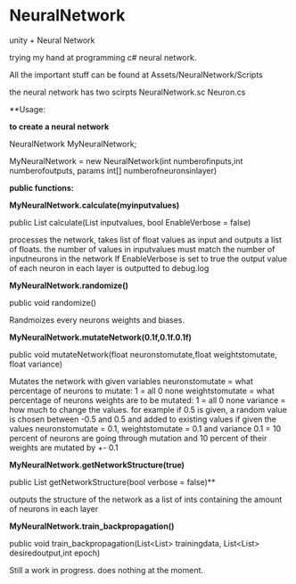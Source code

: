 # NeuralNetwork
unity + Neural Network

trying my hand at programming c# neural network.

All the important stuff can be found at Assets/NeuralNetwork/Scripts

the neural network has two scirpts
NeuralNetwork.sc 
Neuron.cs

**Usage:

**to create a neural network**

NeuralNetwork MyNeuralNetwork;

MyNeuralNetwork = new NeuralNetwork(int numberofinputs,int numberofoutputs, params int[] numberofneuronsinlayer)

**public functions:**

**MyNeuralNetwork.calculate(myinputvalues)**

public List<float> calculate(List<float> inputvalues, bool EnableVerbose = false)
  
processes the network, takes list of float values as input and outputs a list of floats.
the number of values in inputvalues must match the number of inputneurons in the network
If EnableVerbose is set to true the output value of each neuron in each layer is outputted to debug.log
  
**MyNeuralNetwork.randomize()**

public void randomize()

Randmoizes every neurons weights and biases.

**MyNeuralNetwork.mutateNetwork(0.1f,0.1f.0.1f)**

public void mutateNetwork(float neuronstomutate,float weightstomutate, float variance)

Mutates the network with given variables
neuronstomutate = what percentage of neurons to mutate: 1 = all 0 none
weightstomutate = what percentage of neurons weights are to be mutated: 1 = all 0 none
variance = how much to change the values. for example if 0.5 is given, a random value is chosen between -0.5 and 0.5 and added to existing values
if given the values neuronstomutate = 0.1, weightstomutate = 0.1 and variance 0.1 = 10 percent of neurons are going through mutation and 10 percent of their weights are mutated by +- 0.1

**MyNeuralNetwork.getNetworkStructure(true)**

public List<int> getNetworkStructure(bool verbose = false)**
  
outputs the structure of the network as a list of ints containing the amount of neurons in each layer
  
**MyNeuralNetwork.train_backpropagation()**

public void train_backpropagation(List<List<float>> trainingdata, List<List<float>> desiredoutput,int epoch) 
  
Still a work in progress. does nothing at the moment.
